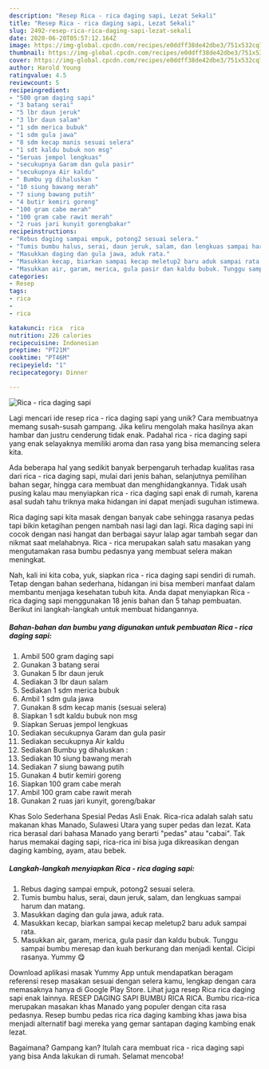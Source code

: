 ```yaml
---
description: "Resep Rica - rica daging sapi, Lezat Sekali"
title: "Resep Rica - rica daging sapi, Lezat Sekali"
slug: 2492-resep-rica-rica-daging-sapi-lezat-sekali
date: 2020-06-20T05:57:12.164Z
image: https://img-global.cpcdn.com/recipes/e0ddff38de42dbe3/751x532cq70/rica-rica-daging-sapi-foto-resep-utama.jpg
thumbnail: https://img-global.cpcdn.com/recipes/e0ddff38de42dbe3/751x532cq70/rica-rica-daging-sapi-foto-resep-utama.jpg
cover: https://img-global.cpcdn.com/recipes/e0ddff38de42dbe3/751x532cq70/rica-rica-daging-sapi-foto-resep-utama.jpg
author: Harold Young
ratingvalue: 4.5
reviewcount: 5
recipeingredient:
- "500 gram daging sapi"
- "3 batang serai"
- "5 lbr daun jeruk"
- "3 lbr daun salam"
- "1 sdm merica bubuk"
- "1 sdm gula jawa"
- "8 sdm kecap manis sesuai selera"
- "1 sdt kaldu bubuk non msg"
- "Seruas jempol lengkuas"
- "secukupnya Garam dan gula pasir"
- "secukupnya Air kaldu"
- " Bumbu yg dihaluskan "
- "10 siung bawang merah"
- "7 siung bawang putih"
- "4 butir kemiri goreng"
- "100 gram cabe merah"
- "100 gram cabe rawit merah"
- "2 ruas jari kunyit gorengbakar"
recipeinstructions:
- "Rebus daging sampai empuk, potong2 sesuai selera."
- "Tumis bumbu halus, serai, daun jeruk, salam, dan lengkuas sampai harum dan matang."
- "Masukkan daging dan gula jawa, aduk rata."
- "Masukkan kecap, biarkan sampai kecap meletup2 baru aduk sampai rata."
- "Masukkan air, garam, merica, gula pasir dan kaldu bubuk. Tunggu sampai bumbu meresap dan kuah berkurang dan menjadi kental. Cicipi rasanya. Yummy 😋"
categories:
- Resep
tags:
- rica
- 
- rica

katakunci: rica  rica 
nutrition: 226 calories
recipecuisine: Indonesian
preptime: "PT21M"
cooktime: "PT46M"
recipeyield: "1"
recipecategory: Dinner

---
```



![Rica - rica daging sapi](https://img-global.cpcdn.com/recipes/e0ddff38de42dbe3/751x532cq70/rica-rica-daging-sapi-foto-resep-utama.jpg)

Lagi mencari ide resep rica - rica daging sapi yang unik? Cara membuatnya memang susah-susah gampang. Jika keliru mengolah maka hasilnya akan hambar dan justru cenderung tidak enak. Padahal rica - rica daging sapi yang enak selayaknya memiliki aroma dan rasa yang bisa memancing selera kita.

Ada beberapa hal yang sedikit banyak berpengaruh terhadap kualitas rasa dari rica - rica daging sapi, mulai dari jenis bahan, selanjutnya pemilihan bahan segar, hingga cara membuat dan menghidangkannya. Tidak usah pusing kalau mau menyiapkan rica - rica daging sapi enak di rumah, karena asal sudah tahu triknya maka hidangan ini dapat menjadi suguhan istimewa.

Rica daging sapi kita masak dengan banyak cabe sehingga rasanya pedas tapi bikin ketagihan pengen nambah nasi lagi dan lagi. Rica daging sapi ini cocok dengan nasi hangat dan berbagai sayur lalap agar tambah segar dan nikmat saat melahabnya. Rica - rica merupakan salah satu masakan yang mengutamakan rasa bumbu pedasnya yang membuat selera makan meningkat.


Nah, kali ini kita coba, yuk, siapkan rica - rica daging sapi sendiri di rumah. Tetap dengan bahan sederhana, hidangan ini bisa memberi manfaat dalam membantu menjaga kesehatan tubuh kita. Anda dapat menyiapkan Rica - rica daging sapi menggunakan 18 jenis bahan dan 5 tahap pembuatan. Berikut ini langkah-langkah untuk membuat hidangannya.

<!--inarticleads1-->

##### Bahan-bahan dan bumbu yang digunakan untuk pembuatan Rica - rica daging sapi:

1. Ambil 500 gram daging sapi
1. Gunakan 3 batang serai
1. Gunakan 5 lbr daun jeruk
1. Sediakan 3 lbr daun salam
1. Sediakan 1 sdm merica bubuk
1. Ambil 1 sdm gula jawa
1. Gunakan 8 sdm kecap manis (sesuai selera)
1. Siapkan 1 sdt kaldu bubuk non msg
1. Siapkan Seruas jempol lengkuas
1. Sediakan secukupnya Garam dan gula pasir
1. Sediakan secukupnya Air kaldu
1. Sediakan  Bumbu yg dihaluskan :
1. Sediakan 10 siung bawang merah
1. Sediakan 7 siung bawang putih
1. Gunakan 4 butir kemiri goreng
1. Siapkan 100 gram cabe merah
1. Ambil 100 gram cabe rawit merah
1. Gunakan 2 ruas jari kunyit, goreng/bakar


Khas Solo Sederhana Spesial Pedas Asli Enak. Rica-rica adalah salah satu makanan khas Manado, Sulawesi Utara yang super pedas dan lezat. Kata rica berasal dari bahasa Manado yang berarti &#34;pedas&#34; atau &#34;cabai&#34;. Tak harus memakai daging sapi, rica-rica ini bisa juga dikreasikan dengan daging kambing, ayam, atau bebek. 

<!--inarticleads2-->

##### Langkah-langkah menyiapkan Rica - rica daging sapi:

1. Rebus daging sampai empuk, potong2 sesuai selera.
1. Tumis bumbu halus, serai, daun jeruk, salam, dan lengkuas sampai harum dan matang.
1. Masukkan daging dan gula jawa, aduk rata.
1. Masukkan kecap, biarkan sampai kecap meletup2 baru aduk sampai rata.
1. Masukkan air, garam, merica, gula pasir dan kaldu bubuk. Tunggu sampai bumbu meresap dan kuah berkurang dan menjadi kental. Cicipi rasanya. Yummy 😋


Download aplikasi masak Yummy App untuk mendapatkan beragam referensi resep masakan sesuai dengan selera kamu, lengkap dengan cara memasaknya hanya di Google Play Store. Lihat juga resep Rica rica daging sapi enak lainnya. RESEP DAGING SAPI BUMBU RICA RICA. Bumbu rica-rica merupakan masakan khas Manado yang populer dengan cita rasa pedasnya. Resep bumbu pedas rica rica daging kambing khas jawa bisa menjadi alternatif bagi mereka yang gemar santapan daging kambing enak lezat. 

Bagaimana? Gampang kan? Itulah cara membuat rica - rica daging sapi yang bisa Anda lakukan di rumah. Selamat mencoba!
